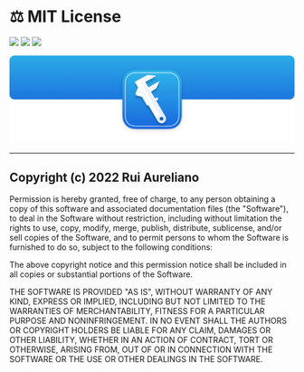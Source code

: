 # ⚖️ MIT License

[![](https://img.shields.io/badge/MIT-License-0f73b4.svg)](https://opensource.org/licenses/MIT) [![](https://img.shields.io/badge/swift-5.6-0f73b4.svg)](https://swift.org/blog/swift-5-6-released/) [![](https://img.shields.io/badge/docs-1.2-0f73b4.svg)](./DOCS.md)

![](./assets/readme/xsf_header.png)

---

## Copyright (c) 2022 Rui Aureliano

Permission is hereby granted, free of charge, to any person obtaining a copy of this software and associated documentation files (the "Software"), to deal in the Software without restriction, including without limitation the rights to use, copy, modify, merge, publish, distribute, sublicense, and/or sell copies of the Software, and to permit persons to whom the Software is furnished to do so, subject to the following conditions:

The above copyright notice and this permission notice shall be included in all copies or substantial portions of the Software.

THE SOFTWARE IS PROVIDED "AS IS", WITHOUT WARRANTY OF ANY KIND, EXPRESS OR IMPLIED, INCLUDING BUT NOT LIMITED TO THE WARRANTIES OF MERCHANTABILITY, FITNESS FOR A PARTICULAR PURPOSE AND NONINFRINGEMENT. IN NO EVENT SHALL THE AUTHORS OR COPYRIGHT HOLDERS BE LIABLE FOR ANY CLAIM, DAMAGES OR OTHER LIABILITY, WHETHER IN AN ACTION OF CONTRACT, TORT OR OTHERWISE, ARISING FROM, OUT OF OR IN CONNECTION WITH THE SOFTWARE OR THE USE OR OTHER DEALINGS IN THE SOFTWARE.
